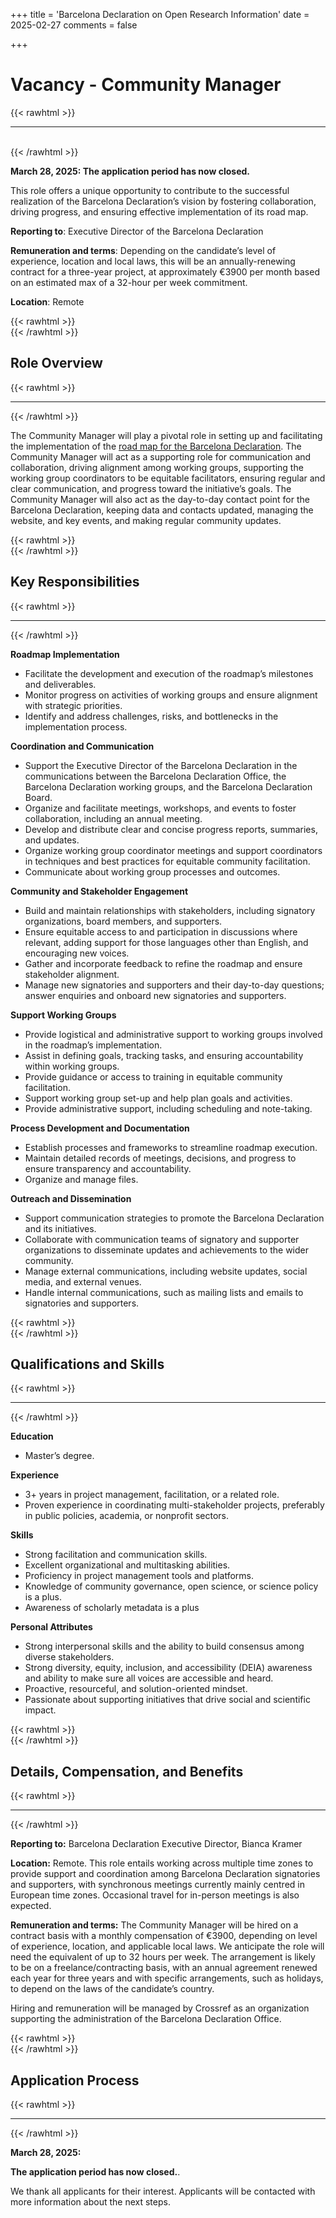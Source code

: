 +++
title = 'Barcelona Declaration on Open Research Information'
date = 2025-02-27
comments = false

+++

#  Vacancy - Community Manager
{{< rawhtml >}}
<hr class="small">
</br>
{{< /rawhtml >}}

**March 28, 2025: The application period has now closed.**

This role offers a unique opportunity to contribute to the successful realization of the Barcelona Declaration’s vision by fostering collaboration, driving progress, and ensuring effective implementation of its road map.

**Reporting to**: Executive Director of the Barcelona Declaration

**Remuneration and terms**: Depending on the candidate’s level of experience, location and local laws, this will be an annually-renewing contract for a three-year project, at approximately €3900 per month based on an estimated max of a 32-hour per week commitment. 

**Location**: Remote

{{< rawhtml >}}
</br>
{{< /rawhtml >}}
## Role Overview 
{{< rawhtml >}}
<hr class="small">
{{< /rawhtml >}}

The Community Manager will play a pivotal role in setting up and facilitating the implementation of the [road map for the Barcelona Declaration](/roadmap). The Community Manager will act as a supporting role for communication and collaboration, driving alignment among working groups, supporting the working group coordinators to be equitable facilitators, ensuring regular and clear communication, and progress toward the initiative’s goals. The Community Manager will also act as the day-to-day contact point for the Barcelona Declaration, keeping data and contacts updated, managing the website, and key events, and making regular community updates.

{{< rawhtml >}}
</br>
{{< /rawhtml >}}
## Key Responsibilities
{{< rawhtml >}}
<hr class="small">
{{< /rawhtml >}}

**Roadmap Implementation**
- Facilitate the development and execution of the roadmap’s milestones and deliverables.
- Monitor progress on activities of working groups and ensure alignment with strategic priorities.
- Identify and address challenges, risks, and bottlenecks in the implementation process.

**Coordination and Communication**
- Support the Executive Director of the Barcelona Declaration in the communications between the Barcelona Declaration Office, the Barcelona Declaration working groups, and the Barcelona Declaration Board.
- Organize and facilitate meetings, workshops, and events to foster collaboration, including an annual meeting.
- Develop and distribute clear and concise progress reports, summaries, and updates.
- Organize working group coordinator meetings and support coordinators in techniques and best practices for equitable community facilitation.
- Communicate about working group processes and outcomes.

**Community and Stakeholder Engagement**
- Build and maintain relationships with stakeholders, including signatory organizations, board members, and supporters.
- Ensure equitable access to and participation in discussions where relevant, adding support for those languages other than English, and encouraging new voices.
- Gather and incorporate feedback to refine the roadmap and ensure stakeholder alignment.
- Manage new signatories and supporters and their day-to-day questions; answer enquiries and onboard new signatories and supporters.

**Support Working Groups**
- Provide logistical and administrative support to working groups involved in the roadmap’s implementation.
- Assist in defining goals, tracking tasks, and ensuring accountability within working groups.
- Provide guidance or access to training in equitable community facilitation.
- Support working group set-up and help plan goals and activities.
- Provide administrative support, including scheduling and note-taking.

**Process Development and Documentation**
- Establish processes and frameworks to streamline roadmap execution.
- Maintain detailed records of meetings, decisions, and progress to ensure transparency and accountability.
- Organize and manage files.

**Outreach and Dissemination**
- Support communication strategies to promote the Barcelona Declaration and its initiatives.
- Collaborate with communication teams of signatory and supporter organizations to disseminate updates and achievements to the wider community.
- Manage external communications, including website updates, social media, and external venues.
- Handle internal communications, such as mailing lists and emails to signatories and supporters.


{{< rawhtml >}}
</br>
{{< /rawhtml >}}
## Qualifications and Skills
{{< rawhtml >}}
<hr class="small">
{{< /rawhtml >}}

**Education**
- Master’s degree.

**Experience**
- 3+ years in project management, facilitation, or a related role.
- Proven experience in coordinating multi-stakeholder projects, preferably in public policies, academia, or nonprofit sectors.

**Skills**
- Strong facilitation and communication skills.
- Excellent organizational and multitasking abilities.
- Proficiency in project management tools and platforms.
- Knowledge of community governance, open science, or science policy is a plus.
- Awareness of scholarly metadata is a plus

**Personal Attributes**
- Strong interpersonal skills and the ability to build consensus among diverse stakeholders.
- Strong diversity, equity, inclusion, and accessibility (DEIA) awareness and ability to make sure all voices are accessible and heard.
- Proactive, resourceful, and solution-oriented mindset.
- Passionate about supporting initiatives that drive social and scientific impact.


{{< rawhtml >}}
</br>
{{< /rawhtml >}}
## Details, Compensation, and Benefits
{{< rawhtml >}}
<hr class="small">
{{< /rawhtml >}}

**Reporting to:** Barcelona Declaration Executive Director, Bianca Kramer  

**Location:** Remote. 
This role entails working across multiple time zones to provide support and coordination among Barcelona Declaration signatories and supporters, with synchronous meetings currently mainly centred in European time zones. Occasional travel for in-person meetings is also expected. 

**Remuneration and terms:** The Community Manager will be hired on a contract basis with a monthly compensation of €3900, depending on level of experience, location, and applicable local laws. We anticipate the role will need the equivalent of up to 32 hours per week. The arrangement is likely to be on a freelance/contracting basis, with an annual agreement renewed each year for three years and with specific arrangements, such as holidays, to depend on the laws of the candidate’s country. 

Hiring and remuneration will be managed by Crossref as an organization supporting the administration of the Barcelona Declaration Office.

{{< rawhtml >}}
</br>
{{< /rawhtml >}}
## Application Process
{{< rawhtml >}}
<hr class="small">
{{< /rawhtml >}}

**March 28, 2025:** 

**The application period has now closed.**. 
  
We thank all applicants for their interest. Applicants will be contacted with more information about the next steps.
